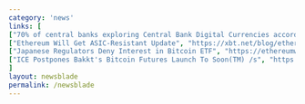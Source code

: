 ```yaml
---
category: 'news'
links: [
["70% of central banks exploring Central Bank Digital Currencies according to BIS", "https://www.ledgerinsights.com/bis-70-percent-central-bank-digital-currency-cbdc/"],
["Ethereum Will Get ASIC-Resistant Update", "https://xbt.net/blog/ethereum-core-developers-give-nod-to-asic-resistant-update/"],
["Japanese Regulators Deny Interest in Bitcoin ETF", "https://ethereumworldnews.com/japanese-regulator-bitcoin-etf-2019/"],
["ICE Postpones Bakkt's Bitcoin Futures Launch To Soon(TM) /s", "https://www.forbes.com/sites/rebeccacampbell1/2018/11/21/ice-postpones-bakkts-bitcoin-futures-launch-to-january-2019/"]
]
layout: newsblade
permalink: /newsblade
---
```

